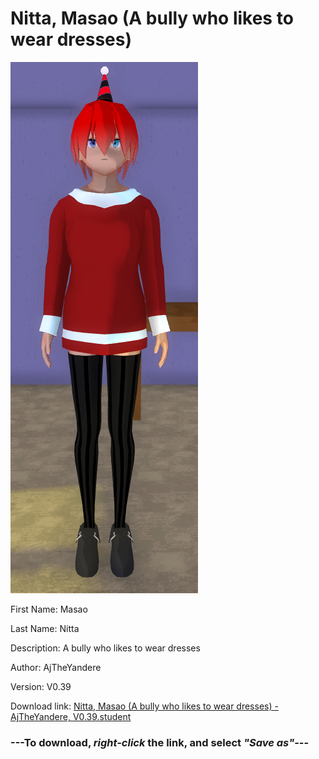 # Nitta, Masao (A bully who likes to wear dresses)

<img src = "https://raw.githubusercontent.com/Arbiter1223/Daigaku-Gurashi-Custom-Students/master/Students/Files/Nitta%2C%20Masao%20(A%20bully%20who%20likes%20to%20wear%20dresses).png">

First Name: Masao

Last Name: Nitta

Description: A bully who likes to wear dresses

Author: AjTheYandere

Version: V0.39

Download link: <a href="https://raw.githubusercontent.com/Arbiter1223/Daigaku-Gurashi-Custom-Students/master/Students/Files/Nitta%2C%20Masao%20(A%20bully%20who%20likes%20to%20wear%20dresses)%20-%20AjTheYandere%2C%20V0.39.student">Nitta, Masao (A bully who likes to wear dresses) - AjTheYandere, V0.39.student</a>

### ---**To download, _right-click_ the link, and select _"Save as"_**---
